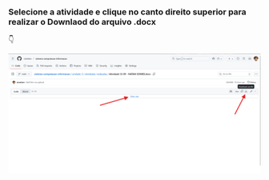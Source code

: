 ### Selecione a atividade e clique no canto direito superior para realizar o Downlaod do arquivo .docx
👇

![Preview do aplicativo](assets/screenshot.png)
